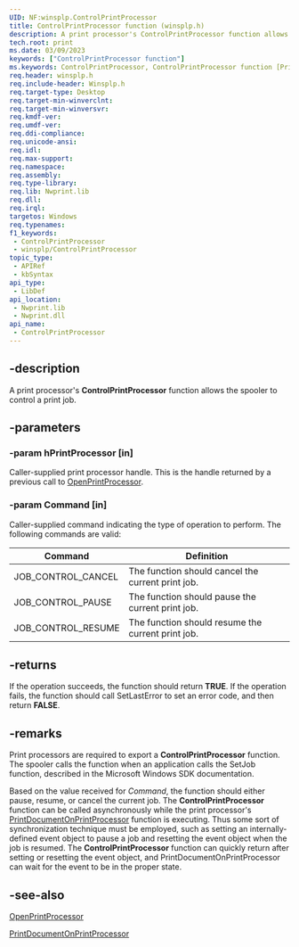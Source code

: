 ```yaml
---
UID: NF:winsplp.ControlPrintProcessor
title: ControlPrintProcessor function (winsplp.h)
description: A print processor's ControlPrintProcessor function allows the spooler to control a print job.
tech.root: print
ms.date: 03/09/2023
keywords: ["ControlPrintProcessor function"]
ms.keywords: ControlPrintProcessor, ControlPrintProcessor function [Print Devices], print.controlprintprocessor, spoolfnc_203120f1-7819-448e-9813-3aa2b24bfd7f.xml, winsplp/ControlPrintProcessor
req.header: winsplp.h
req.include-header: Winsplp.h
req.target-type: Desktop
req.target-min-winverclnt: 
req.target-min-winversvr: 
req.kmdf-ver: 
req.umdf-ver: 
req.ddi-compliance: 
req.unicode-ansi: 
req.idl: 
req.max-support: 
req.namespace: 
req.assembly: 
req.type-library: 
req.lib: Nwprint.lib
req.dll: 
req.irql: 
targetos: Windows
req.typenames: 
f1_keywords:
 - ControlPrintProcessor
 - winsplp/ControlPrintProcessor
topic_type:
 - APIRef
 - kbSyntax
api_type:
 - LibDef
api_location:
 - Nwprint.lib
 - Nwprint.dll
api_name:
 - ControlPrintProcessor
---
```


## -description

A print processor's **ControlPrintProcessor** function allows the spooler to control a print job.

## -parameters

### -param hPrintProcessor [in]

Caller-supplied print processor handle. This is the handle returned by a previous call to [OpenPrintProcessor](./nf-winsplp-openprintprocessor.md).

### -param Command [in]

Caller-supplied command indicating the type of operation to perform. The following commands are valid:

| Command | Definition |
|---|---|
| JOB_CONTROL_CANCEL | The function should cancel the current print job. |
| JOB_CONTROL_PAUSE | The function should pause the current print job. |
| JOB_CONTROL_RESUME | The function should resume the current print job. |

## -returns

If the operation succeeds, the function should return **TRUE**. If the operation fails, the function should call SetLastError to set an error code, and then return **FALSE**.

## -remarks

Print processors are required to export a **ControlPrintProcessor** function. The spooler calls the function when an application calls the SetJob function, described in the Microsoft Windows SDK documentation.

Based on the value received for *Command*, the function should either pause, resume, or cancel the current job. The **ControlPrintProcessor** function can be called asynchronously while the print processor's [PrintDocumentOnPrintProcessor](./nf-winsplp-printdocumentonprintprocessor.md) function is executing. Thus some sort of synchronization technique must be employed, such as setting an internally-defined event object to pause a job and resetting the event object when the job is resumed. The **ControlPrintProcessor** function can quickly return after setting or resetting the event object, and PrintDocumentOnPrintProcessor can wait for the event to be in the proper state.

## -see-also

[OpenPrintProcessor](./nf-winsplp-openprintprocessor.md)

[PrintDocumentOnPrintProcessor](./nf-winsplp-printdocumentonprintprocessor.md)